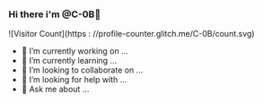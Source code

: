 ### Hi there i'm @C-0B👋

![Visitor Count](https : //profile-counter.glitch.me/C-0B/count.svg)

- 🔭 I’m currently working on ...
- 🌱 I’m currently learning ...
- 👯 I’m looking to collaborate on ...
- 🤔 I’m looking for help with ...
- 💬 Ask me about ...
